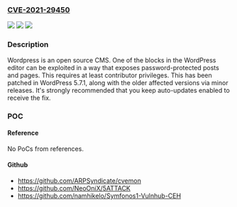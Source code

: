 ### [CVE-2021-29450](https://cve.mitre.org/cgi-bin/cvename.cgi?name=CVE-2021-29450)
![](https://img.shields.io/static/v1?label=Product&message=wordpress-develop&color=blue)
![](https://img.shields.io/static/v1?label=Version&message=n%2Fa&color=blue)
![](https://img.shields.io/static/v1?label=Vulnerability&message=%7B%22CWE-200%22%3A%22Exposure%20of%20Sensitive%20Information%20to%20an%20Unauthorized%20Actor%22%7D&color=brighgreen)

### Description

Wordpress is an open source CMS. One of the blocks in the WordPress editor can be exploited in a way that exposes password-protected posts and pages. This requires at least contributor privileges. This has been patched in WordPress 5.7.1, along with the older affected versions via minor releases. It's strongly recommended that you keep auto-updates enabled to receive the fix.

### POC

#### Reference
No PoCs from references.

#### Github
- https://github.com/ARPSyndicate/cvemon
- https://github.com/NeoOniX/5ATTACK
- https://github.com/namhikelo/Symfonos1-Vulnhub-CEH

